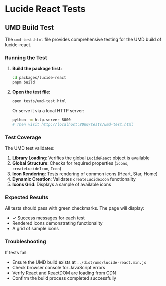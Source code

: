 # Lucide React Tests

## UMD Build Test

The `umd-test.html` file provides comprehensive testing for the UMD build of lucide-react.

### Running the Test

1. **Build the package first:**
   ```bash
   cd packages/lucide-react
   pnpm build
   ```

2. **Open the test file:**
   ```bash
   open tests/umd-test.html
   ```
   Or serve it via a local HTTP server:
   ```bash
   python -m http.server 8000
   # Then visit http://localhost:8000/tests/umd-test.html
   ```

### Test Coverage

The UMD test validates:

1. **Library Loading**: Verifies the global `LucideReact` object is available
2. **Global Structure**: Checks for required properties (`icons`, `createLucideIcon`, `Icon`)
3. **Icon Rendering**: Tests rendering of common icons (Heart, Star, Home)
4. **Dynamic Creation**: Validates `createLucideIcon` functionality
5. **Icons Grid**: Displays a sample of available icons

### Expected Results

All tests should pass with green checkmarks. The page will display:
- ✓ Success messages for each test
- Rendered icons demonstrating functionality
- A grid of sample icons

### Troubleshooting

If tests fail:
- Ensure the UMD build exists at `../dist/umd/lucide-react.min.js`
- Check browser console for JavaScript errors
- Verify React and ReactDOM are loading from CDN
- Confirm the build process completed successfully
